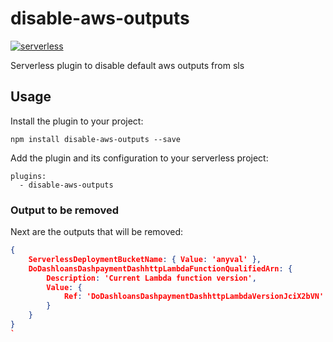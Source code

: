 # disable-aws-outputs

[![serverless](http://public.serverless.com/badges/v3.svg)](http://www.serverless.com)

Serverless plugin to disable default aws outputs from sls

## Usage

Install the plugin to your project:

    npm install disable-aws-outputs --save

Add the plugin and its configuration to your serverless project:

    plugins:
      - disable-aws-outputs


### Output to be removed

Next are the outputs that will be removed:

```json
{
    ServerlessDeploymentBucketName: { Value: 'anyval' },
    DoDashloansDashpaymentDashhttpLambdaFunctionQualifiedArn: {
        Description: 'Current Lambda function version',
        Value: {
            Ref: 'DoDashloansDashpaymentDashhttpLambdaVersionJciX2bVN'
        }
    }
}
`
